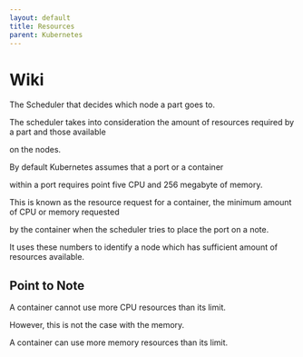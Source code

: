 ```yaml
---
layout: default
title: Resources
parent: Kubernetes
---
```


# Wiki

The Scheduler that decides which node a part goes to.

The scheduler takes into consideration the amount of resources required by a part and those available

on the nodes.

By default Kubernetes assumes that a port or a container

within a port requires point five CPU and 256 megabyte of memory.

This is known as the resource request for a container, the minimum amount of CPU or memory requested

by the container when the scheduler tries to place the port on a note.

It uses these numbers to identify a node which has sufficient amount of resources available.

## Point to Note
A container cannot use more CPU resources than its limit.

However, this is not the case with the memory.

A container can use more memory resources than its limit.